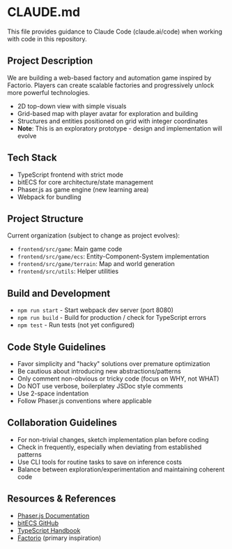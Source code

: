 # CLAUDE.md

This file provides guidance to Claude Code (claude.ai/code) when working with code in this repository.

## Project Description

We are building a web-based factory and automation game inspired by Factorio. Players can create scalable factories and progressively unlock more powerful technologies.

- 2D top-down view with simple visuals
- Grid-based map with player avatar for exploration and building
- Structures and entities positioned on grid with integer coordinates
- **Note**: This is an exploratory prototype - design and implementation will evolve

## Tech Stack

- TypeScript frontend with strict mode
- bitECS for core architecture/state management
- Phaser.js as game engine (new learning area)
- Webpack for bundling

## Project Structure

Current organization (subject to change as project evolves):
- `frontend/src/game`: Main game code
- `frontend/src/game/ecs`: Entity-Component-System implementation
- `frontend/src/game/terrain`: Map and world generation
- `frontend/src/utils`: Helper utilities

## Build and Development

- `npm run start` - Start webpack dev server (port 8080)
- `npm run build` - Build for production / check for TypeScript errors
- `npm test` - Run tests (not yet configured)

## Code Style Guidelines

- Favor simplicity and "hacky" solutions over premature optimization
- Be cautious about introducing new abstractions/patterns
- Only comment non-obvious or tricky code (focus on WHY, not WHAT)
- Do NOT use verbose, boilerplatey JSDoc style comments 
- Use 2-space indentation
- Follow Phaser.js conventions where applicable

## Collaboration Guidelines

- For non-trivial changes, sketch implementation plan before coding
- Check in frequently, especially when deviating from established patterns
- Use CLI tools for routine tasks to save on inference costs
- Balance between exploration/experimentation and maintaining coherent code

## Resources & References

- [Phaser.js Documentation](https://phaser.io/docs)
- [bitECS GitHub](https://github.com/NateTheGreatt/bitECS)
- [TypeScript Handbook](https://www.typescriptlang.org/docs/handbook/intro.html)
- [Factorio](https://factorio.com/) (primary inspiration)
